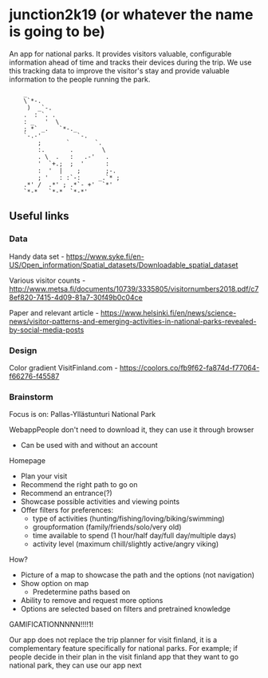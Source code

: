 # junction2k19 (or whatever the name is going to be)
An app for national parks. It provides visitors valuable, configurable information ahead of time and tracks their devices during the trip. We use this tracking data to improve the visitor's stay and provide valuable information to the people running the park.

        _                        
        \`*-.                    
         )  _`-.                 
        .  : `. .                
        : _   '  \               
        ; *` _.   `*-._          
        `-.-'          `-.       
            ;       `       `.     
            :.       .        \    
            . \  .   :   .-'   .   
            '  `+.;  ;  '      :   
            :  '  |    ;       ;-. 
            ; '   : :`-:     _.`* ;
        .*' /  .*' ; .*`- +'  `*' 
        `*-*   `*-*  `*-*'


## Useful links

### Data
Handy data set - https://www.syke.fi/en-US/Open_information/Spatial_datasets/Downloadable_spatial_dataset

Various visitor counts - http://www.metsa.fi/documents/10739/3335805/visitornumbers2018.pdf/c78ef820-7415-4d09-81a7-30f49b0c04ce

Paper and relevant article - https://www.helsinki.fi/en/news/science-news/visitor-patterns-and-emerging-activities-in-national-parks-revealed-by-social-media-posts

### Design
Color gradient VisitFinland.com - https://coolors.co/fb9f62-fa874d-f77064-f66276-f45587

### Brainstorm
Focus is on: Pallas-Yllästunturi National Park

WebappPeople don't need to download it, they can use it through browser
  - Can be used with and without an account

Homepage
- Plan your visit
- Recommend the right path to go on
- Recommend an entrance(?)
- Showcase possible activities and viewing points
- Offer filters for preferences:
    - type of activities  (hunting/fishing/loving/biking/swimming)
    - groupformation (family/friends/solo/very old)
    - time available to spend (1 hour/half day/full day/multiple days)
    - activity level (maximum chill/slightly active/angry viking)

How?
- Picture of a map to showcase the path and the options (not navigation)
- Show option on map
    - Predetermine paths based on 
- Ability to remove and request more options
- Options are selected based on filters and pretrained knowledge

GAMIFICATIONNNNN!!!!1!

Our app does not replace the trip planner for visit finland, it is a complementary feature 
specifically for national parks. For example; if people decide in their plan in the visit 
finland app that they want to go national park, they can use our app next
